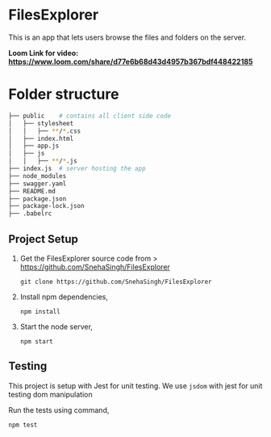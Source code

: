 # FilesExplorer
This is an app that lets users browse the files and folders on the server.


**Loom Link for video: https://www.loom.com/share/d77e6b68d43d4957b367bdf448422185**

# Folder structure
```bash
├── public    # contains all client side code
│   ├── stylesheet
│   │   ├── **/*.css
│   ├── index.html
│   ├── app.js
│   ├── js
│   │   ├── **/*.js 
├── index.js  # server hosting the app
├── node_modules
├── swagger.yaml
├── README.md
├── package.json
├── package-lock.json
├── .babelrc
```

## Project Setup

1. Get the FilesExplorer source code from > https://github.com/SnehaSingh/FilesExplorer

    `git clone https://github.com/SnehaSingh/FilesExplorer`

2. Install npm dependencies,

    `npm install`

3. Start the node server,

    `npm start`


## Testing
This project is setup with Jest for unit testing. We use `jsdom` with jest for unit testing dom manipulation

Run the tests using command,

  `npm test`



